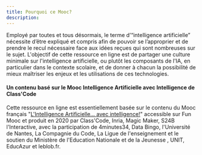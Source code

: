 ```yaml
---
title: Pourquoi ce Mooc?
description:
---
```


Employé par toutes et tous désormais, le terme d’“intelligence artificielle” nécessite d’être expliqué et compris afin de pouvoir se l’approprier et de prendre le recul nécessaire face aux idées reçues qui sont nombreuses sur le sujet.
L'objectif de cette ressource en ligne est de partager une culture minimale sur l'intelligence artificielle, ou plutôt les composants de l'IA, en particulier dans le contexte scolaire, et de donner à chacun la possibilité de mieux maîtriser les enjeux et les utilisations de ces technologies.


#### Un contenu basé sur le Mooc Intelligence Artificielle avec Intelligence de Class'Code  

Cette ressource en ligne est essentiellement basée sur le contenu du Mooc français "[L'Intelligence Artificielle... avec intelligence!](https://www.fun-mooc.fr/en/cours/lintelligence-artificielle-avec-intelligence/)" accessible sur Fun Mooc et produit en 2020 par Class'Code, Inria, Magic Maker, S24B l'Interactive, avec la participation de 4minutes34, Data Bingo, l'Université de Nantes, La Compagnie du Code, La Ligue de l'enseignement et le soutien du Ministère de l'Education Nationale et de la Jeunesse , UNIT, EducAzur et leblob.fr.
